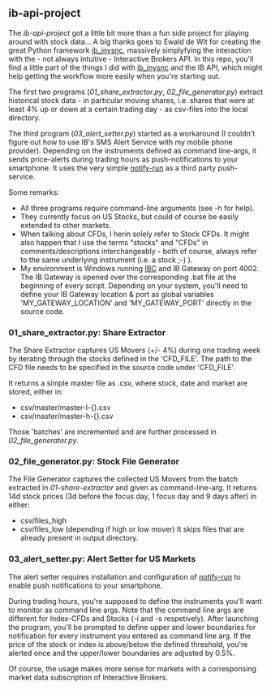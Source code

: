 
## ib-api-project

The *ib-api-project* got a little bit more than a fun side project for playing around with stock data... 
A big thanks goes to Ewald de Wit for creating the great Python framework [ib_inysnc](https://github.com/erdewit/ib_insync),
massively simplyfying the interaction with the - not always intuitive - Interactive Brokers API. In this repo, you'll find 
a little part of the things I did with [ib_inysnc](https://github.com/erdewit/ib_insync) and the IB API, which might help 
getting the workflow more easily when you're starting out. 

The first two programs (*01_share_extractor.py*, *02_file_generator.py*) extract historical stock data - in particular moving shares, 
i.e. shares that were at least 4% up or down at a certain trading day - as csv-files into the local directory. 

The third program (*03_alert_setter.py*) started as a workaround (I couldn't figure out how to use IB's SMS Alert Service with my
mobile phone provider). Depending on the instruments defined as command line-args, it sends price-alerts during trading hours as push-notifications to your smartphone. 
It uses the very simple [notify-run](https://notify.run/) as a third party push-service. 

Some remarks: 
- All three programs require command-line arguments (see -h for help). 
- They currently focus on US Stocks, but could of course be easily extended to other markets.
- When talking about CFDs, I herin solely refer to Stock CFDs. It might also happen that I use the terms "stocks" and "CFDs" in comments/descriptions interchangeably - 
both of course, always refer to the same underlying instrument (i.e. a stock ;-) ).
- My environment is Windows running [IBC](https://github.com/IbcAlpha/IBC) and IB Gateway on port 4002. The IB Gateway is opened over the corresponding .bat file at the beginning of every script. Depending on your system, you'll need to define your IB Gateway location & port as global variables 'MY_GATEWAY_LOCATION' and 'MY_GATEWAY_PORT' directly in the source code.


### 01_share_extractor.py: Share Extractor

The Share Extractor captures US Movers (+/- 4%) during one trading week by iterating through the stocks defined in the 'CFD_FILE'.
The path to the CFD file needs to be specified in the source code under 'CFD_FILE'.
 
It returns a simple master file as .csv, where stock, date and market are stored, either in:
- csv/master/master-l-{}.csv
- csv/master/master-h-{}.csv 

Those 'batches' are incremented and are further processed in *02_file_generator.py*.


### 02_file_generator.py: Stock File Generator 

The File Generator captures the collected US Movers from the batch extracted in *01-share-extractor* and given as command-line-arg. It
returns 14d stock prices (3d before the focus day, 1 focus day and 9 days after) in either:
- csv/files_high
- csv/files_low
(depending if high or low mover)
It skips files that are already present in output directory.


### 03_alert_setter.py: Alert Setter for US Markets 
  
The alert setter requires installation and configuration of [notify-run](https://notify.run/) 
to enable push notifications to your smartphone. 

During trading hours, you're supposed to define the instruments you'll want to monitor as command line args. Note that the command line args
are different for Index-CFDs and Stocks (-i and -s respetively). After launching the program, you'll be prompted to define upper and lower boundaries for notification 
for every instrument you entered as command line arg.
If the price of the stock or index is above/below the defined threshold, you're alerted once and the upper/lower boundaries are adjusted by 0.5%. 

Of course, the usage makes more sense for markets with a corresponsing market data subscription of Interactive Brokers. 


